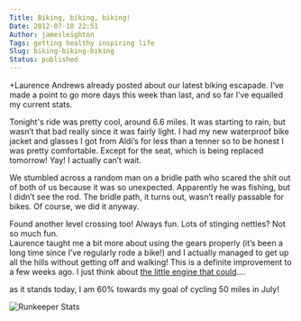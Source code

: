 ```yaml
---
Title: Biking, biking, biking!
Date: 2012-07-10 22:51
Author: jamesleighton
Tags: getting healthy inspiring life
Slug: biking-biking-biking
Status: published
---
```


+Laurence Andrews already posted about our latest biking escapade. I’ve made a point to go more days this week than last, and so far I’ve equalled my current stats.

Tonight's ride was pretty cool, around 6.6 miles. It was starting to rain, but wasn’t that bad really since it was fairly light. I had my new waterproof bike jacket and glasses I got from Aldi’s for less than a tenner so to be honest I was pretty comfortable. Except for the seat, which is being replaced tomorrow! Yay! I actually can’t wait.

We stumbled across a random man on a bridle path who scared the shit out of both of us because it was so unexpected. Apparently he was fishing, but I didn’t see the rod. The bridle path, it turns out, wasn’t really passable for bikes. Of course, we did it anyway.

Found another level crossing too! Always fun. Lots of stinging nettles? Not so much fun.  
Laurence taught me a bit more about using the gears properly (it’s been a long time since I’ve regularly rode a bike!) and I actually managed to get up all the hills without getting off and walking! This is a definite improvement to a few weeks ago. I just think about [the little engine that could](https://en.wikipedia.org/wiki/The_Little_Engine_That_Could_(1991_film))….

as it stands today, I am 60% towards my goal of cycling 50 miles in July!

![Runkeeper Stats](/images/runkeeper.png)

